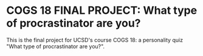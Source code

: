 # COGS 18 FINAL PROJECT: What type of procrastinator are you?
This is the final project for UCSD's course COGS 18: a personality quiz "What type of procrastinator are you?".
